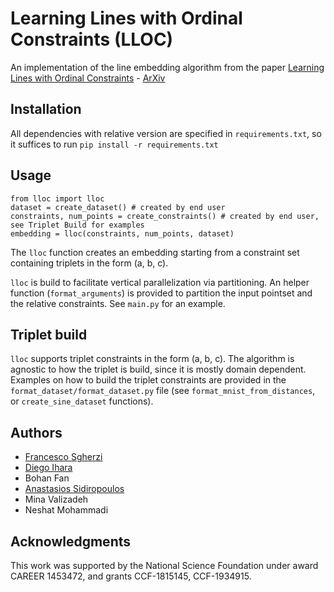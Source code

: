 # Learning Lines with Ordinal Constraints (LLOC)
An implementation of the line embedding algorithm from the paper [Learning Lines with Ordinal Constraints](https://drops.dagstuhl.de/opus/volltexte/2020/12648/) - [ArXiv](https://arxiv.org/abs/2004.13202)

## Installation
All dependencies with relative version are specified in `requirements.txt`, so it suffices to run ```pip install -r requirements.txt```

## Usage
```
from lloc import lloc
dataset = create_dataset() # created by end user
constraints, num_points = create_constraints() # created by end user, see Triplet Build for examples
embedding = lloc(constraints, num_points, dataset)
```

The `lloc` function creates an embedding starting from a  constraint set containing triplets in the form (a, b, c).

`lloc` is build to facilitate vertical parallelization via partitioning.
An helper function (`format_arguments`) is provided to partition the input pointset and the relative constraints.
See `main.py` for an example.

## Triplet build
`lloc` supports triplet constraints in the form (a, b, c). The algorithm is agnostic to how the triplet is build, since it is mostly domain dependent.
Examples on how to build the triplet constraints are provided in the `format_dataset/format_dataset.py` file (see `format_mnist_from_distances`, or `create_sine_dataset` functions).

## Authors
* [Francesco Sgherzi](https://fsgher2.people.uic.edu/)
* [Diego Ihara](https://dihara2.people.uic.edu/)
* Bohan Fan
* [Anastasios Sidiropoulos](https://sidiropo.people.uic.edu/)
* Mina Valizadeh
* Neshat Mohammadi


## Acknowledgments
This work was supported by the National Science Foundation under award CAREER 1453472, and grants CCF-1815145, CCF-1934915.